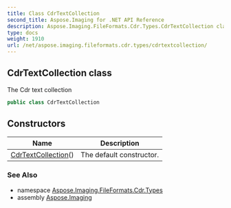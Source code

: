 ```yaml
---
title: Class CdrTextCollection
second_title: Aspose.Imaging for .NET API Reference
description: Aspose.Imaging.FileFormats.Cdr.Types.CdrTextCollection class. The Cdr text collection
type: docs
weight: 1910
url: /net/aspose.imaging.fileformats.cdr.types/cdrtextcollection/
---
```

## CdrTextCollection class

The Cdr text collection

```csharp
public class CdrTextCollection
```

## Constructors

| Name | Description |
| --- | --- |
| [CdrTextCollection](cdrtextcollection/)() | The default constructor. |

### See Also

* namespace [Aspose.Imaging.FileFormats.Cdr.Types](../../aspose.imaging.fileformats.cdr.types/)
* assembly [Aspose.Imaging](../../)


